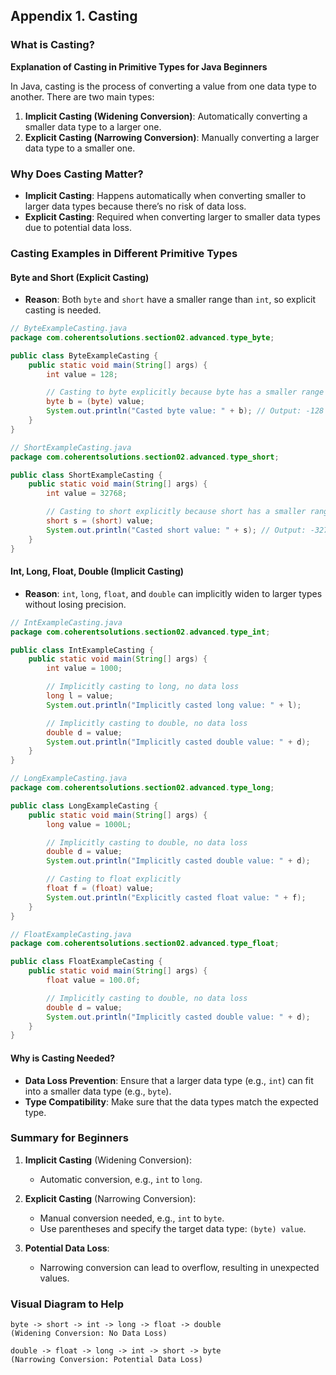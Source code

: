 ## Appendix 1. Casting
### What is Casting?
**Explanation of Casting in Primitive Types for Java Beginners**

In Java, casting is the process of converting a value from one data type to another. There are two main types:
1. **Implicit Casting (Widening Conversion)**: Automatically converting a smaller data type to a larger one.
2. **Explicit Casting (Narrowing Conversion)**: Manually converting a larger data type to a smaller one.

### Why Does Casting Matter?

- **Implicit Casting**: Happens automatically when converting smaller to larger data types because there’s no risk of data loss.
- **Explicit Casting**: Required when converting larger to smaller data types due to potential data loss.

### Casting Examples in Different Primitive Types

#### **Byte and Short (Explicit Casting)**
- **Reason**: Both `byte` and `short` have a smaller range than `int`, so explicit casting is needed.

```java
// ByteExampleCasting.java
package com.coherentsolutions.section02.advanced.type_byte;

public class ByteExampleCasting {
    public static void main(String[] args) {
        int value = 128;

        // Casting to byte explicitly because byte has a smaller range than int
        byte b = (byte) value;
        System.out.println("Casted byte value: " + b); // Output: -128 due to overflow
    }
}
```

```java
// ShortExampleCasting.java
package com.coherentsolutions.section02.advanced.type_short;

public class ShortExampleCasting {
    public static void main(String[] args) {
        int value = 32768;

        // Casting to short explicitly because short has a smaller range than int
        short s = (short) value;
        System.out.println("Casted short value: " + s); // Output: -32768 due to overflow
    }
}
```

#### **Int, Long, Float, Double (Implicit Casting)**
- **Reason**: `int`, `long`, `float`, and `double` can implicitly widen to larger types without losing precision.

```java
// IntExampleCasting.java
package com.coherentsolutions.section02.advanced.type_int;

public class IntExampleCasting {
    public static void main(String[] args) {
        int value = 1000;

        // Implicitly casting to long, no data loss
        long l = value;
        System.out.println("Implicitly casted long value: " + l);

        // Implicitly casting to double, no data loss
        double d = value;
        System.out.println("Implicitly casted double value: " + d);
    }
}
```

```java
// LongExampleCasting.java
package com.coherentsolutions.section02.advanced.type_long;

public class LongExampleCasting {
    public static void main(String[] args) {
        long value = 1000L;

        // Implicitly casting to double, no data loss
        double d = value;
        System.out.println("Implicitly casted double value: " + d);

        // Casting to float explicitly
        float f = (float) value;
        System.out.println("Explicitly casted float value: " + f);
    }
}
```

```java
// FloatExampleCasting.java
package com.coherentsolutions.section02.advanced.type_float;

public class FloatExampleCasting {
    public static void main(String[] args) {
        float value = 100.0f;

        // Implicitly casting to double, no data loss
        double d = value;
        System.out.println("Implicitly casted double value: " + d);
    }
}
```

#### **Why is Casting Needed?**

- **Data Loss Prevention**: Ensure that a larger data type (e.g., `int`) can fit into a smaller data type (e.g., `byte`).
- **Type Compatibility**: Make sure that the data types match the expected type.

### Summary for Beginners
1. **Implicit Casting** (Widening Conversion):
   - Automatic conversion, e.g., `int` to `long`.

2. **Explicit Casting** (Narrowing Conversion):
   - Manual conversion needed, e.g., `int` to `byte`.
   - Use parentheses and specify the target data type: `(byte) value`.

3. **Potential Data Loss**:
   - Narrowing conversion can lead to overflow, resulting in unexpected values.

### Visual Diagram to Help
```plaintext
byte -> short -> int -> long -> float -> double
(Widening Conversion: No Data Loss)

double -> float -> long -> int -> short -> byte
(Narrowing Conversion: Potential Data Loss)
```
